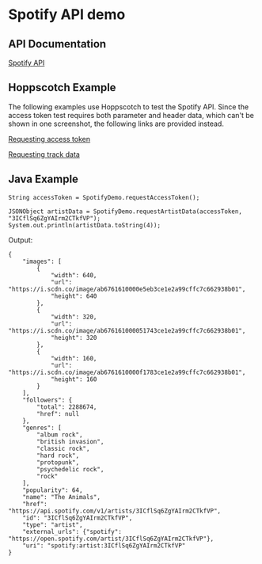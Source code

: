 # Spotify API demo

## API Documentation
[Spotify API](https://developer.spotify.com/documentation/web-api)

## Hoppscotch Example
The following examples use Hoppscotch to test the Spotify API. Since the access token test requires both parameter and header data, which can't be shown in one screenshot, the following links are provided instead.

[Requesting access token](https://hopp.sh/r/iEQUzq89H6rC)

[Requesting track data](https://hopp.sh/r/9KAk1NiLXi1Z)

## Java Example
```
String accessToken = SpotifyDemo.requestAccessToken();

JSONObject artistData = SpotifyDemo.requestArtistData(accessToken, "3ICflSq6ZgYAIrm2CTkfVP");
System.out.println(artistData.toString(4));
```

Output:
```
{
    "images": [
        {
            "width": 640,
            "url": "https://i.scdn.co/image/ab6761610000e5eb3ce1e2a99cffc7c662938b01",
            "height": 640
        },
        {
            "width": 320,
            "url": "https://i.scdn.co/image/ab676161000051743ce1e2a99cffc7c662938b01",
            "height": 320
        },
        {
            "width": 160,
            "url": "https://i.scdn.co/image/ab6761610000f1783ce1e2a99cffc7c662938b01",
            "height": 160
        }
    ],
    "followers": {
        "total": 2288674,
        "href": null
    },
    "genres": [
        "album rock",
        "british invasion",
        "classic rock",
        "hard rock",
        "protopunk",
        "psychedelic rock",
        "rock"
    ],
    "popularity": 64,
    "name": "The Animals",
    "href": "https://api.spotify.com/v1/artists/3ICflSq6ZgYAIrm2CTkfVP",
    "id": "3ICflSq6ZgYAIrm2CTkfVP",
    "type": "artist",
    "external_urls": {"spotify": "https://open.spotify.com/artist/3ICflSq6ZgYAIrm2CTkfVP"},
    "uri": "spotify:artist:3ICflSq6ZgYAIrm2CTkfVP"
}
```
